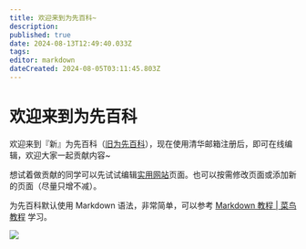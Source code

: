 ```yaml
---
title: 欢迎来到为先百科~
description: 
published: true
date: 2024-08-13T12:49:40.033Z
tags: 
editor: markdown
dateCreated: 2024-08-05T03:11:45.803Z
---
```


# 欢迎来到为先百科

欢迎来到『新』为先百科（[旧为先百科](https://wx.lesnow.top/)），现在使用清华邮箱注册后，即可在线编辑，欢迎大家一起贡献内容~

想试着做贡献的同学可以先试试编辑[实用网站](/resources/links)页面。也可以按需修改页面或添加新的页面（尽量只增不减）。

为先百科默认使用 Markdown 语法，非常简单，可以参考 [Markdown 教程 | 菜鸟教程](https://www.runoob.com/markdown/md-tutorial.html) 学习。

![](/assets/20240805-210846.png)


